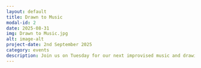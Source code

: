 ```yaml
---
layout: default
title: Drawn to Music
modal-id: 2
date: 2025-08-31
img: Drawn to Music.jpg
alt: image-alt
project-date: 2nd September 2025
category: events
description: Join us on Tuesday for our next improvised music and drawing session with musicians ‘Managed Decline’ who will provide off the cuff soundscapes for you to immerse into while free flow drawing, painting or writing etc. We have pens, paints and paper etc for everyone to use though you are welcome to bring your own materials. All levels welcome and we especially like to see people having a go for the first time. It’s a very informal, relaxed session that is about being in the moment and seeing where that takes you. All welcome, free entry through donations to musicians and venue are much appreciated and help keeps our events going. Hope to see you there. 
---
```

